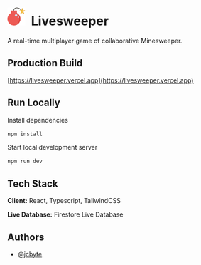 # <img src="public/favicon.png" height="40"> &nbsp;Livesweeper

A real-time multiplayer game of collaborative Minesweeper.

## Production Build

[https://livesweeper.vercel.app](https://livesweeper.vercel.app)

## Run Locally

Install dependencies

```bash
npm install
```

Start local development server

```bash
npm run dev
```

## Tech Stack

**Client:** React, Typescript, TailwindCSS

**Live Database:** Firestore Live Database

## Authors

- [@jcbyte](https://www.github.com/jcbyte)
